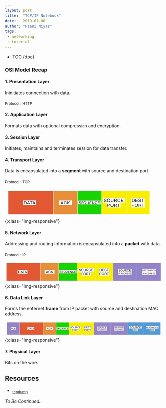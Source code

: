 ```yaml
---
layout: post
title:  "TCP/IP Notebook"
date:   2019-01-06
author: "Haani Niyaz"
tags: 
 - networking
 - tutorial
---
```


* TOC
{:toc}

### OSI Model Recap

#### 1. Presentation Layer

Ininitiates connection with data.

<sub>Protocol : HTTP</sub>

#### 2. Application Layer

Formats data with optional compression and encryption.

#### 3. Session Layer

Initiates, maintains and terminates session for data transfer.

#### 4. Transport Layer

Data is encapsulated into a **segment** with source and destination port.

<sub>Protocol : TCP</sub>

![TCP Segment](css/images/tcp-segment.png){:class="img-responsive"}


#### 5. Network Layer

Addressing and routing information is encapsulated into a **packet** with data.

<sub>Protocol : IP</sub>

![IP Packet](css/images/ip-packet.png){:class="img-responsive"}

#### 6. Data Link Layer

Forms the ehternet **frame** from IP packet with source and destination MAC address.

![Ethernet Frame](css/images/ethernet-frame.png){:class="img-responsive"}


#### 7. Physical Layer

Bits on the wire.


## Resources

- <sub>[tcpdump](https://www.tcpdump.org/manpages/pcap-filter.7.html)</sub>

*To Be Continued..*